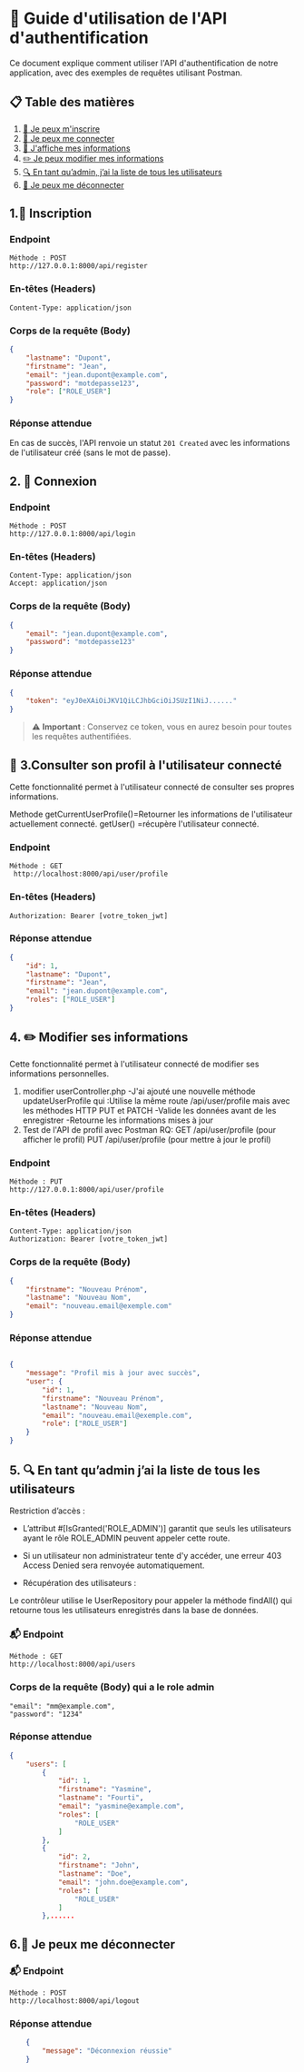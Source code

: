 # 🚀 Guide d'utilisation de l'API d'authentification

Ce document explique comment utiliser l'API d'authentification de notre application, avec des exemples de requêtes utilisant Postman.

## 📋 Table des matières

1. [📝 Je peux m'inscrire](#1--inscription)  
2. [🔑 Je peux me connecter](#2--connexion)  
3. [👤 J'affiche mes informations](#3--consulter-son-profil)  
4. [✏️ Je peux modifier mes informations](#4--modifier-son-profil)  
5. [🔍 En tant qu’admin, j’ai la liste de tous les utilisateurs](#5--liste-des-utilisateurs-admin)  
6. [🚪 Je peux me déconnecter](#6--déconnexion)

## 1.📝 Inscription

### Endpoint

```
Méthode : POST
http://127.0.0.1:8000/api/register
```

### En-têtes (Headers)

```
Content-Type: application/json
```

### Corps de la requête (Body)

```json
{
    "lastname": "Dupont",
    "firstname": "Jean",
    "email": "jean.dupont@example.com",
    "password": "motdepasse123",
    "role": ["ROLE_USER"]
}
```

### Réponse attendue

En cas de succès, l'API renvoie un statut `201 Created` avec les informations de l'utilisateur créé (sans le mot de passe).

## 2. 🔑 Connexion

### Endpoint

```
Méthode : POST
http://127.0.0.1:8000/api/login
```

### En-têtes (Headers)

```
Content-Type: application/json
Accept: application/json
```

### Corps de la requête (Body)

```json
{
    "email": "jean.dupont@example.com",
    "password": "motdepasse123"
}
```

### Réponse attendue

```json
{
    "token": "eyJ0eXAiOiJKV1QiLCJhbGciOiJSUzI1NiJ......"
}
```

> ⚠️ **Important** : Conservez ce token, vous en aurez besoin pour toutes les requêtes authentifiées.

## 👤 3.Consulter son profil à l'utilisateur connecté

Cette fonctionnalité permet à l'utilisateur connecté de consulter ses propres informations.

Methode getCurrentUserProfile()=Retourner les informations de l'utilisateur actuellement connecté.
getUser() =récupère l'utilisateur connecté.

### Endpoint

```
Méthode : GET
 http://localhost:8000/api/user/profile
```

### En-têtes (Headers)

```
Authorization: Bearer [votre_token_jwt]
```

### Réponse attendue

```json
{
    "id": 1,
    "lastname": "Dupont",
    "firstname": "Jean",
    "email": "jean.dupont@example.com",
    "roles": ["ROLE_USER"]
}
```

## 4. ✏️ Modifier ses informations

Cette fonctionnalité permet à l'utilisateur connecté de modifier ses informations personnelles.
1. modifier userController.php
 -J'ai ajouté une nouvelle méthode updateUserProfile qui :Utilise la même route /api/user/profile mais avec les méthodes HTTP PUT et PATCH
 -Valide les données avant de les enregistrer
-Retourne les informations mises à jour
2. Test de l'API de profil avec Postman
RQ:
GET /api/user/profile    (pour afficher le profil)
PUT /api/user/profile    (pour mettre à jour le profil)

### Endpoint

```
Méthode : PUT
http://127.0.0.1:8000/api/user/profile
```

### En-têtes (Headers)

```
Content-Type: application/json
Authorization: Bearer [votre_token_jwt]
```

### Corps de la requête (Body)

```json
{
    "firstname": "Nouveau Prénom",
    "lastname": "Nouveau Nom",
    "email": "nouveau.email@exemple.com"
}
```

### Réponse attendue
```json

{
    "message": "Profil mis à jour avec succès",
    "user": {
        "id": 1,
        "firstname": "Nouveau Prénom",
        "lastname": "Nouveau Nom",
        "email": "nouveau.email@exemple.com",
        "role": ["ROLE_USER"]
    }
}
```
## 5. 🔍 En tant qu’admin j’ai la liste de tous les utilisateurs
Restriction d’accès :

- L’attribut #[IsGranted('ROLE_ADMIN')] garantit que seuls les utilisateurs ayant le rôle ROLE_ADMIN peuvent appeler cette route.

- Si un utilisateur non administrateur tente d'y accéder, une erreur 403 Access Denied sera renvoyée automatiquement.

- Récupération des utilisateurs :

Le contrôleur utilise le UserRepository pour appeler la méthode findAll() qui retourne tous les utilisateurs enregistrés dans la base de données.


### 📬 Endpoint
    Méthode : GET
    http://localhost:8000/api/users

### Corps de la requête (Body) qui a le role admin
  
    "email": "mm@example.com",
    "password": "1234"

### Réponse attendue
```json
{
    "users": [
        {
            "id": 1,
            "firstname": "Yasmine",
            "lastname": "Fourti",
            "email": "yasmine@example.com",
            "roles": [
                "ROLE_USER"
            ]
        },
        {
            "id": 2,
            "firstname": "John",
            "lastname": "Doe",
            "email": "john.doe@example.com",
            "roles": [
                "ROLE_USER"
            ]
        },......
 ```
## 6.🚪 Je peux me déconnecter 
### 📬 Endpoint
    Méthode : POST
    http://localhost:8000/api/logout


### Réponse attendue
```json
    {
        "message": "Déconnexion réussie"
    }
```